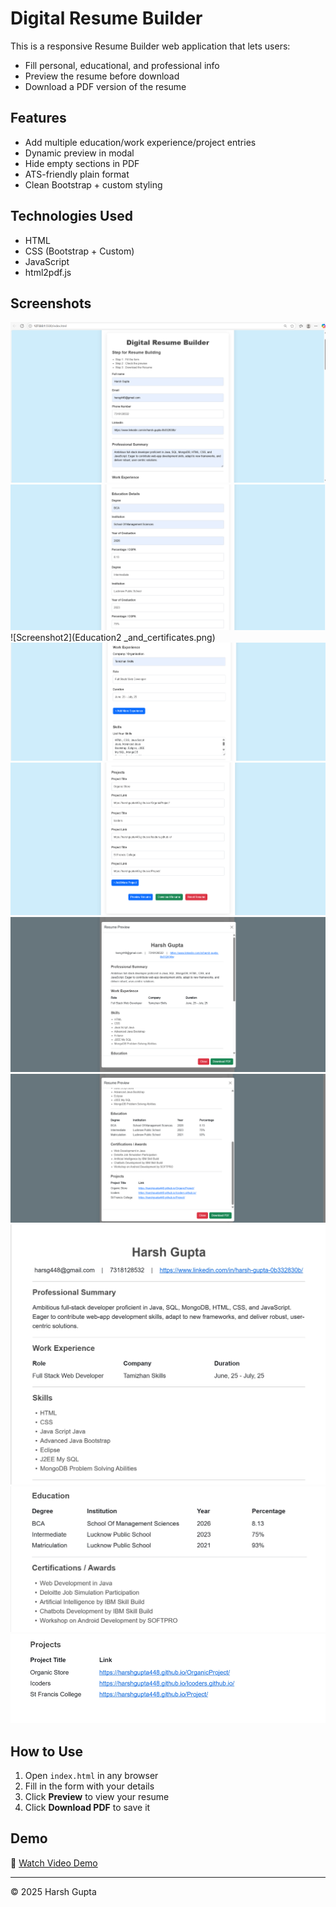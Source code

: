 # Digital Resume Builder

This is a responsive Resume Builder web application that lets users:
- Fill personal, educational, and professional info
- Preview the resume before download
- Download a PDF version of the resume

## Features
- Add multiple education/work experience/project entries
- Dynamic preview in modal
- Hide empty sections in PDF
- ATS-friendly plain format
- Clean Bootstrap + custom styling

## Technologies Used
- HTML
- CSS (Bootstrap + Custom)
- JavaScript
- html2pdf.js

## Screenshots
![Screenshot1](Personal_and_Profile.png)
![Screenshot2](Education1.png)
![Screenshot2](Education2 _and_certificates.png)
![Screenshot2](WorkExperience_and_skills.png)
![Screenshot2](Projects.png)
![Screenshot2](Preview.png)
![Screenshot2](Preview2.png)
![Screenshot2](ResumePDF1.png)
![Screenshot2](ResumePDF2.png)
![Screenshot2](ResumePDF3.png)




## How to Use
1. Open `index.html` in any browser
2. Fill in the form with your details
3. Click **Preview** to view your resume
4. Click **Download PDF** to save it

## Demo
🎥 [Watch Video Demo](Recording.mp4)

---

© 2025 Harsh Gupta
